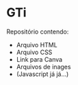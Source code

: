 # GTi
Repositório contendo:
- Arquivo HTML
- Arquivo CSS
- Link para Canva
- Arquivos de inages
- (Javascript já já...)
